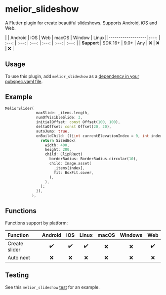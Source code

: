 # melior_slideshow


A Flutter plugin for create beautiful slideshows.
Supports Android, iOS and Web.

|                    | Android | iOS  | Web | macOS | Window | Linux|
|-------------------| :---: | :---: | :---: | :---: | :---: | :---: | :---: |
| **Support** | SDK 16+ | 9.0+ | Any | ❌️ | ❌️ | ❌️ |

## Usage

To use this plugin, add `melior_slideshow` as a [dependency in your pubspec.yaml file](https://flutter.dev/docs/development/platform-integration/platform-channels).

## Example
```dart
MeliorSlider(
              maxSlide: _items.length,
              numOfVisibleSlide: 3,
              initialOffset: const Offset(100, 100),
              deltaOffset: const Offset(20, 20),
              autoJump: true,
              onBuildChild: (({int currentElevationIndex = 0, int index = 0}) {
                return SizedBox(
                  width: 400,
                  height: 200,
                  child: ClipRRect(
                    borderRadius: BorderRadius.circular(10),
                    child: Image.asset(
                      _items[index],
                      fit: BoxFit.cover,
                    ),
                  ),
                );
              }),
            ),
```

## Functions

Functions support by platform:

| Function | Android | iOS | Linux | macOS | Windows | Web |
| :--- | :---: | :---: | :---: | :---: | :---: | :---: |
| Create slider | ✔️ | ✔️ | ✔️ | ❌️ | ❌️| ✔️ |
| Auto next  | ❌️ | ❌️ | ❌️ | ❌️ | ❌️ | ❌️ |


## Testing

See this `melior_slideshow` [test]() for an example.
 